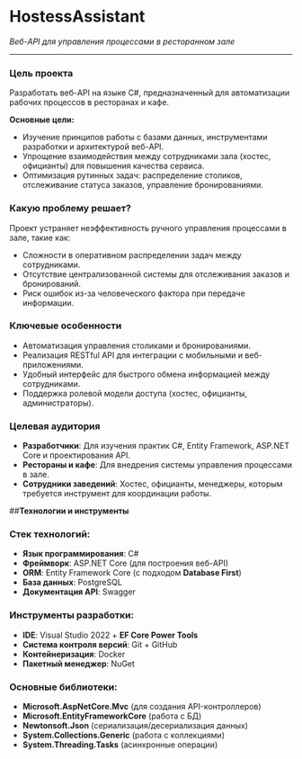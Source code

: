 # **HostessAssistant**  
*Веб-API для управления процессами в ресторанном зале*  

---


### **Цель проекта**  
Разработать веб-API на языке C#, предназначенный для автоматизации рабочих процессов в ресторанах и кафе.  

**Основные цели:**  
- Изучение принципов работы с базами данных, инструментами разработки и архитектурой веб-API.  
- Упрощение взаимодействия между сотрудниками зала (хостес, официанты) для повышения качества сервиса.  
- Оптимизация рутинных задач: распределение столиков, отслеживание статуса заказов, управление бронированиями.  

### **Какую проблему решает?**  
Проект устраняет неэффективность ручного управления процессами в зале, такие как:  
- Сложности в оперативном распределении задач между сотрудниками.  
- Отсутствие централизованной системы для отслеживания заказов и бронирований.  
- Риск ошибок из-за человеческого фактора при передаче информации.  

### **Ключевые особенности**  
- Автоматизация управления столиками и бронированиями.  
- Реализация RESTful API для интеграции с мобильными и веб-приложениями.  
- Удобный интерфейс для быстрого обмена информацией между сотрудниками.  
- Поддержка ролевой модели доступа (хостес, официанты, администраторы).  

### **Целевая аудитория**  
- **Разработчики**: Для изучения практик C#, Entity Framework, ASP.NET Core и проектирования API.  
- **Рестораны и кафе**: Для внедрения системы управления процессами в зале.  
- **Сотрудники заведений**: Хостес, официанты, менеджеры, которым требуется инструмент для координации работы.  

##**Технологии и инструменты**

### Стек технологий:
- **Язык программирования**: C# 
- **Фреймворк**: ASP.NET Core (для построения веб-API)
- **ORM**: Entity Framework Core (с подходом **Database First**)
- **База данных**: PostgreSQL
- **Документация API**: Swagger

### Инструменты разработки:
- **IDE**: Visual Studio 2022 + **EF Core Power Tools**
- **Система контроля версий**: Git + GitHub
- **Контейнеризация**: Docker 
- **Пакетный менеджер**: NuGet


### Основные библиотеки:
- **Microsoft.AspNetCore.Mvc** (для создания API-контроллеров)
- **Microsoft.EntityFrameworkCore** (работа с БД)
- **Newtonsoft.Json** (сериализация/десериализация данных)
- **System.Collections.Generic** (работа с коллекциями)
- **System.Threading.Tasks** (асинхронные операции)



